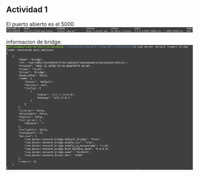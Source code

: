 ## Actividad 1

El puerto abierto es el 5000
![captura1.png](https://raw.githubusercontent.com/EmiCussino/Ing-Soft-3/main/Practico-03/images/captura1.png)

informacion de bridge: 
![captura2.png](https://github.com/EmiCussino/Ing-Soft-3/blob/23439758b14140b8223f61d70ccbe557a8cc050c/Practico-03/images/captura2.png)
